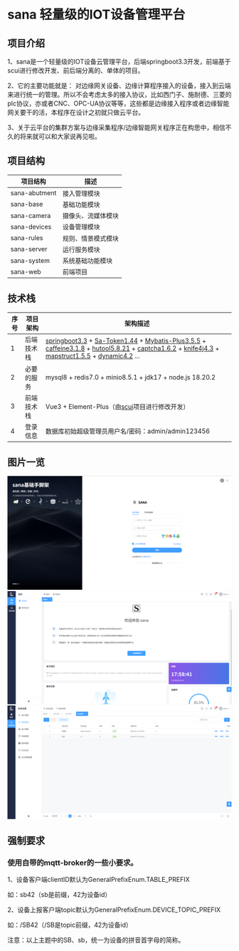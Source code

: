 # sana 轻量级的IOT设备管理平台

## 项目介绍
1、sana是一个轻量级的IOT设备云管理平台，后端springboot3.3开发，前端基于scui进行修改开发、前后端分离的、单体的项目。

2、它的主要功能就是：
对边缘网关设备、边缘计算程序接入的设备，接入到云端来进行统一的管理。所以不会考虑太多的接入协议，比如西门子、施耐德、三菱的plc协议，亦或者CNC、OPC-UA协议等等，这些都是边缘接入程序或者边缘智能网关要干的活，本程序在设计之初就只做云平台。

3、关于云平台的集群方案与边缘采集程序/边缘智能网关程序正在构思中，相信不久的将来就可以和大家说再见啦。

## 项目结构

| 项目结构          | 描述        
|---------------|-----------|
| sana-abutment | 接入管理模块    |
| sana-base     | 基础功能模块    |
| sana-camera   | 摄像头、流媒体模块 |
| sana-devices  | 设备管理模块    |
| sana-rules    | 规则、情景模式模块 |
| sana-server   | 运行服务模块    |           |
| sana-system   | 系统基础功能模块  |
| sana-web      | 前端项目      |

## 技术栈


| 序号 | 项目架构 | 架构描述                                                                                                                                                                                                                                                                                                                                                                                                                                                                                                                                                 | 
|----|------|------------------------------------------------------------------------------------------------------------------------------------------------------------------------------------------------------------------------------------------------------------------------------------------------------------------------------------------------------------------------------------------------------------------------------------------------------------------------------------------------------------------------------------------------------|
| 1  | 后端技术栈 | [springboot3.3](https://github.com/spring-projects/spring-boot) + [Sa-Token1.44](https://github.com/dromara/Sa-Token) + [Mybatis-Plus3.5.5](https://github.com/baomidou/mybatis-plus) + [caffeine3.1.8](https://github.com/ben-manes/caffeine) + [hutool5.8.21](https://github.com/chinabugotech/hutool) + [captcha1.6.2](https://github.com/ele-admin/EasyCaptcha) + [knife4j4.3](https://github.com/xiaoymin/knife4j) + [mapstruct1.5.5](https://github.com/mapstruct/mapstruct) + [dynamic4.2](https://github.com/baomidou/dynamic-datasource) ... |
| 2  | 必要的服务 | mysql8 + redis7.0 + minio8.5.1 + jdk17 + node.js 18.20.2                                                                                                                                                                                                                                                                                                                                                                                                                                                                                             |
| 3  | 前端技术栈 | Vue3 + Element-Plus（由[scui](https://gitee.com/lolicode/scui)项目进行修改开发）                                                                                                                                                                                                                                                                                                                                                                                                                                                                                |                                                                                                                                                                                                                                                                                                                                                                                                                                                                                                                       |
| 4  | 登录信息 | 数据库初始超级管理员用户名/密码：admin/admin123456                                                                                                                                                                                                                                                                                                                                                                                                                                                                                                                   |

## 图片一览
![img.png](doc%2Fimg%2Fimg.png)
![img_1.png](doc%2Fimg%2Fimg_1.png)
![img_2.png](doc%2Fimg%2Fimg_2.png)


## 强制要求
### 使用自带的mqtt-broker的一些小要求。
1、设备客户端clientID默认为GeneralPrefixEnum.TABLE_PREFIX

如：sb42（sb是前缀，42为设备id）

2、设备上报客户端topic默认为GeneralPrefixEnum.DEVICE_TOPIC_PREFIX

如：/SB42（/SB是topic前缀，42为设备id）

注意：以上主题中的SB、sb，统一为设备的拼音首字母的简称。
